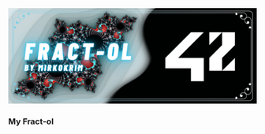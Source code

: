 <img src="https://github.com/MirkokriM/42_Common_Core/blob/main/README.FILE/MirkokriM_github42_Fractol.png">

### My Fract-ol
